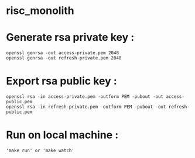 # risc_monolith

# Generate rsa private key :

    openssl genrsa -out access-private.pem 2048
    openssl genrsa -out refresh-private.pem 2048

# Export rsa public key :

    openssl rsa -in access-private.pem -outform PEM -pubout -out access-public.pem
    openssl rsa -in refresh-private.pem -outform PEM -pubout -out refresh-public.pem

# Run on local machine :

    'make run' or 'make watch'
